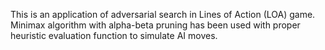 This is an application of adversarial search in Lines of Action (LOA) game.
Minimax algorithm with alpha-beta pruning has been used with proper heuristic evaluation function to simulate AI moves.
